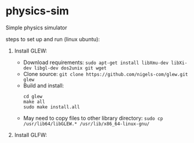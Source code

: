 # physics-sim
Simple physics simulator

steps to set up and run (linux ubuntu):

1. Install GLEW:
    * Download requirements:
        `sudo apt-get install libXmu-dev libXi-dev libgl-dev dos2unix git wget`
    * Clone source:
        `git clone https://github.com/nigels-com/glew.git glew`
    * Build and install:
        ```
        cd glew
        make all
        sudo make install.all
        ```
    * May need to copy files to other library directory:
        `sudo cp /usr/lib64/libGLEW.* /usr/lib/x86_64-linux-gnu/` 

2. Install GLFW:

